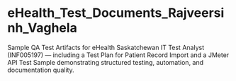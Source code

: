 # eHealth_Test_Documents_Rajveersinh_Vaghela
Sample QA Test Artifacts for eHealth Saskatchewan IT Test Analyst (INF005197) — including a Test Plan for Patient Record Import and a JMeter API Test Sample demonstrating structured testing, automation, and documentation quality.
